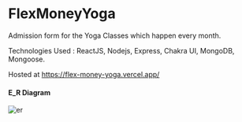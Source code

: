 # FlexMoneyYoga
Admission form for the Yoga Classes which happen every month.

Technologies Used : ReactJS, Nodejs, Express, Chakra UI, MongoDB, Mongoose.

Hosted at https://flex-money-yoga.vercel.app/

#### E_R Diagram

![er](https://user-images.githubusercontent.com/84471670/207245556-2386cfdb-8e3c-4a4d-bae2-b7f08fa890b3.jpeg)

